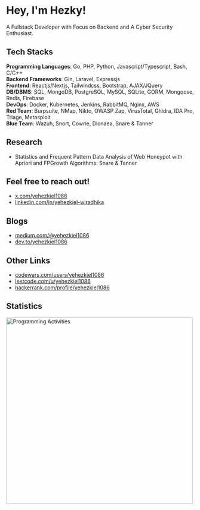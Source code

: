 # Hey, I'm Hezky!

A Fullstack Developer with Focus on Backend and A Cyber Security Enthusiast.

## Tech Stacks

**Programming Languages**: Go, PHP, Python, Javascript/Typescript, Bash, C/C++ <br />
**Backend Frameworks**: Gin, Laravel, Expressjs <br />
**Frontend**: Reactjs/Nextjs, Tailwindcss, Bootstrap, AJAX/JQuery <br />
**DB/DBMS**: SQL, MongoDB, PostgreSQL, MySQL, SQLite, GORM, Mongoose, Redis, Firebase <br />
**DevOps**: Docker, Kubernetes, Jenkins, RabbitMQ, Nginx, AWS <br />
**Red Team**: Burpsuite, NMap, Nikto, OWASP Zap, VirusTotal, Ghidra, IDA Pro, Triage, Metasploit <br />
**Blue Team**: Wazuh, Snort, Cowrie, Dionaea, Snare & Tanner

## Research
- Statistics and Frequent Pattern Data Analysis of Web Honeypot with Apriori and FPGrowth Algorithms: Snare & Tanner

## Feel free to reach out!

- [x.com/yehezkiel1086](https://x.com/yehezkiel1086)
- [linkedin.com/in/yehezkiel-wiradhika](https://www.linkedin.com/in/yehezkiel-wiradhika/)

## Blogs
- [medium.com/@yehezkiel1086](https://medium.com/@yehezkiel1086)
- [dev.to/yehezkiel1086](https://dev.to/yehezkiel1086)

## Other Links
- [codewars.com/users/yehezkiel1086](https://www.codewars.com/users/yehezkiel1086)
- [leetcode.com/u/yehezkiel1086](https://leetcode.com/u/yehezkiel1086/)
- [hackerrank.com/profile/yehezkiel1086](https://www.hackerrank.com/profile/yehezkiel1086)

## Statistics

<img src="https://wakatime.com/share/@e08f8b14-02a9-4fc3-a997-6be14dbaff15/e0db48a9-2abd-4bcd-a59a-d5d04197f2d6.svg" alt="Programming Activities" width="500" />

<!--
## Tech Stacks

Scripting Languages: Go, Python, PHP, Bash, C/C++, Javascript/Typescript <br />
Web Frameworks: Laravel, Django, Gin, Expressjs, JQuery / AJAX, Reactjs / Nextjs <br />
Network Security Tools: Wazuh, Snort, NMap, Nessus, Metasploit, Wireshark <br />
Software Security Tools: Burpsuite, Nikto, OWASP ZAP, SonarQube <br />
Malware Analysis Tools: Ghidra, IDA Pro, JADX, VirusTotal, AnyRun<br />
DBMSs / ORMs: PostgreSQL / MySQL, MongoDB / Mongoose, Firebase, GORM, Eloquent
-->

<!--
**Software Development**: Laravel, Gin, Django, Expressjs, Reactjs/Nextjs, AJAX/JQuery, Tailwindcss<br />
**DevOps**: Docker, Kubernetes, Jenkins, Redis<br />
**DB/DBMS**: SQL, MongoDB / Mongoose, MySQL, PostgreSQL<br />
**Programming Languages**: Python, Go, PHP, Java, Javascript/Typescript, Bash, C/C++<br />
**Penetration Testing**: Burpsuite, OWASP ZAP, SQLMap, NoSQLMap, BeEF, GraphSQL Raider, Dirsearch, Shodan, Wappalyzer, NMap, DNSRecon, Nessus, Nikto, FFuF, Hydra<br />
**SIEM**: Wazuh<br />
**IDS/IPS**: Snort<br />
**Honeypot(s)**: Snare & Tanner, Dionaea, Cowrie<br />
**Reversing / Malware Analysis**: Ghidra, IDA Pro, VirusTotal, Anyrun, Triage<br />
**Code Analysis**: Semgrep, SonarQube<br />
-->
